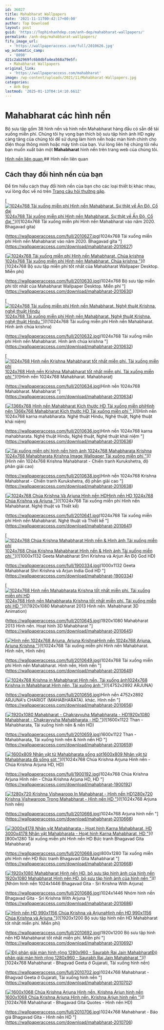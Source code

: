 ```yaml
---
id: 36027
title: Mahabharat Wallpapers
date: '2021-11-11T00:42:17+00:00'
author: Top Download
layout: post
guid: 'https://Tophinhanhdep.com/anh-dep/mahabharat-wallpapers/'
permalink: /anh-dep/mahabharat-wallpapers/
fifu_image_url:
  - 'https://wallpaperaccess.com/full/2010626.jpg'
wp_automatic_camp:
  - '8098'
d21c2ab2969fc6b8dbfa4ea568a79e5f:
  - Mahabharat Wallpapers
original_link:
  - 'https://wallpaperaccess.com/mahabharat'
image: /wp-content/uploads/2021/11/Mahabharat-Wallpapers.jpg
categories:
  - Ảnh Đẹp
lastmod: '2025-01-13T04:14:10.661Z'
---
```

# Mahabharat các hình nền

Bộ sưu tập gồm 38 hình nền và hình nền Mahabharat hàng đầu có sẵn để tải xuống miễn phí. Chúng tôi hy vọng bạn thích bộ sưu tập hình ảnh HD ngày càng tăng của chúng tôi để sử dụng làm hình nền hoặc màn hình chính cho điện thoại thông minh hoặc máy tính của bạn. Vui lòng liên hệ chúng tôi nếu bạn muốn xuất bản một **Mahabharat** hình nền trên trang web của chúng tôi.

[Hình nền liên quan ](#related) ## Hình nền liên quan

## Cách thay đổi hình nền của bạn

Để tìm hiểu cách thay đổi hình nền của bạn cho các loại thiết bị khác nhau, vui lòng đọc về nó trên [Trang câu hỏi thường gặp](https://tophinhanhdep.com/faq/).

  
[[![1024x768 Tải xuống miễn phí Hình nền Mahabharat.  Sự thật về Ấn Độ, Cổ đại](https://wallpaperaccess.com/full/2010626.jpg)1024x768 Tải xuống miễn phí Hình nền Mahabharat. Sự thật về Ấn Độ, Cổ đại "](https://wallpaperaccess.com/download/mahabharat-2010626)](![1024x768 Tải xuống miễn phí Hình nền Mahabharat vào năm 2020. Bhagavad gita)

(https://wallpaperaccess.com/full/2010627.jpg)1024x768 Tải xuống miễn phí Hình nền Mahabharat vào năm 2020. Bhagavad gita "](https://wallpaperaccess.com/download/mahabharat-2010627)

[[![1024x768 Tải xuống miễn phí Hình nền Mahabharat.  Chúa krishna](https://wallpaperaccess.com/full/2010629.jpg)1024x768 Tải xuống miễn phí Hình nền Mahabharat. Chúa krishna "](https://wallpaperaccess.com/download/mahabharat-2010629)](![1024x768 Bộ sưu tập miễn phí tốt nhất của Mahabharat Wallpaper Desktop.  Miễn phí)

(https://wallpaperaccess.com/full/2010630.jpg)1024x768 Bộ sưu tập miễn phí tốt nhất của Mahabharat Wallpaper Desktop. Miễn phí "](https://wallpaperaccess.com/download/mahabharat-2010630)

[[![1024x768 Tải xuống miễn phí Hình nền Mahabharat.  Nghệ thuật Krishna, nghệ thuật Hindu](https://wallpaperaccess.com/full/2010631.jpg)1024x768 Tải xuống miễn phí Hình nền Mahabharat. Nghệ thuật Krishna, nghệ thuật Hindu "](https://wallpaperaccess.com/download/mahabharat-2010631)](![1024x768 Tải xuống miễn phí Hình nền Mahabharat.  Hình ảnh chúa krishna)

(https://wallpaperaccess.com/full/2010632.jpg)1024x768 Tải xuống miễn phí Hình nền Mahabharat. Hình ảnh chúa krishna "](https://wallpaperaccess.com/download/mahabharat-2010632)

[[![1024x768 Hình nền Krishna Mahabharat tốt nhất miễn phí.  Tải xuống miễn phí](https://wallpaperaccess.com/full/2010633.jpg)1024x768 Hình nền Krishna Mahabharat tốt nhất miễn phí. Tải xuống miễn phí "](https://wallpaperaccess.com/download/mahabharat-2010633)](![Hình nền 1024x768 Mahabharat.  Mahabharat)

(https://wallpaperaccess.com/full/2010634.jpg)Hình nền 1024x768 Mahabharat. Mahabharat "](https://wallpaperaccess.com/download/mahabharat-2010634)

[[![1366x768 Hình nền Mahabharat Kích thước HD Tải xuống miễn phí](https://wallpaperaccess.com/full/2010635.jpg)Hình nền 1366x768 Mahabharat Kích thước HD Tải xuống miễn phí " ](https://wallpaperaccess.com/download/mahabharat-2010635)](![Hình nền 1024x768 karna mahabharata.  Nghệ thuật Hindu, Nghệ thuật, Nghệ thuật khái niệm)

(https://wallpaperaccess.com/full/2010636.jpg)Hình nền 1024x768 karna mahabharata. Nghệ thuật Hindu, Nghệ thuật, Nghệ thuật khái niệm "](https://wallpaperaccess.com/download/mahabharat-2010636)

[[![Tải xuống miễn phí hình nền hình ảnh 1024x768 Mahabharata Krishna](https://wallpaperaccess.com/full/2010637.jpg)1024x768 Mahabharata Krishna Image Wallpaper Tải xuống miễn phí "](https://wallpaperaccess.com/download/mahabharat-2010637)](![Hình nền 1024x768 Krishna Mahabharat - Chiến tranh Kurukshetra, độ phân giải cao)

(https://wallpaperaccess.com/full/2010638.jpg)Hình nền 1024x768 Krishna Mahabharat - Chiến tranh Kurukshetra, độ phân giải cao "](https://wallpaperaccess.com/download/mahabharat-2010638)

[[![1024x768 Chúa Krishna Và Arjuna Hình nền HD](https://wallpaperaccess.com/full/2010640.jpg)Hình nền HD 1024x768 Chúa Krishna và Arjuna "](https://wallpaperaccess.com/download/mahabharat-2010640)](![1024x768 Tải xuống miễn phí Hình nền Mahabharat.  Nghệ thuật và Thiết kế)

(https://wallpaperaccess.com/full/2010641.jpg)1024x768 Tải xuống miễn phí Hình nền Mahabharat. Nghệ thuật và Thiết kế "](https://wallpaperaccess.com/download/mahabharat-2010641)

[[![1024x768 Chúa Krishna Mahabharat Hình nền & Hình ảnh Tải xuống miễn phí](https://wallpaperaccess.com/full/2010642.jpg)1024x768 Chúa Krishna Mahabharat Hình nền &amp; Hình ảnh Tải xuống miễn phí "](https://wallpaperaccess.com/download/mahabharat-2010642)](![1000x1132 Geeta Mahabharat Shri Krishna và Arjun Ấn Độ God HD)

(https://wallpaperaccess.com/full/1900334.jpg)1000x1132 Geeta Mahabharat Shri Krishna và Arjun India God HD "](https://wallpaperaccess.com/download/mahabharat-1900334)

[[![1024x768 Hình nền Mahabharata Krishna tốt nhất miễn phí.  Tải xuống miễn phí HD](https://wallpaperaccess.com/full/2010644.jpg)1024x768 Hình nền Mahabharata Krishna tốt nhất miễn phí. Tải xuống miễn phí HD "](https://wallpaperaccess.com/download/mahabharat-2010644)](![1920x1080 Mahabharat 2013 Hình nền.  Mahabharat 3D Animation)

(https://wallpaperaccess.com/full/2010645.jpg)1920x1080 Mahabharat 2013 Hình nền. Hoạt hình 3D Mahabharat "](https://wallpaperaccess.com/download/mahabharat-2010645)

[[![Hình nền 1024x768 Arjuna.  Arjuna Krishna](https://wallpaperaccess.com/full/2010646.png)Hình nền 1024x768 Arjuna. Arjuna Krishna "](https://wallpaperaccess.com/download/mahabharat-2010646)](![1024x768 Tải xuống miễn phí Hình nền Mahabharat.  Hình nền, Hình nền)

(https://wallpaperaccess.com/full/2010649.jpg)1024x768 Tải xuống miễn phí Hình nền Mahabharat. Hình nền, Hình nền "](https://wallpaperaccess.com/download/mahabharat-2010649)

[[![1024x768 Krishna in Mahabharat Hình nền, Tải xuống ảnh](https://wallpaperaccess.com/full/2010650.jpg)1024x768 Krishna in Mahabharat Hình nền, Tải xuống ảnh "](https://wallpaperaccess.com/download/mahabharat-2010650)](![4752x2892 ARJUNA)

(https://wallpaperaccess.com/full/2010656.jpg)Hình nền 4752x2892 ARJUNA's CHARIOT (MAHABHARATA). khác. Hình nền "](https://wallpaperaccess.com/download/mahabharat-2010656)

[[![1920x1080 Mahabharat - Chakravyuha Mahabharata - HD](https://wallpaperaccess.com/full/2010657.jpg)1920x1080 Mahabharat - Chakravyuha Mahabharata - HD "](https://wallpaperaccess.com/download/mahabharat-2010657)](![1600x1122 Than - Mahabharata, Tải xuống hình nền & nền HD)

(https://wallpaperaccess.com/full/2010659.jpg)1600x1122 Than - Mahabharata, Tải xuống hình nền &amp; hình nền HD "](https://wallpaperaccess.com/download/mahabharat-2010659)

[[![1600x809 Nhân vật từ Mahabharata sống sót](https://wallpaperaccess.com/full/2010660.jpg)1600x809 Nhân vật từ Mahabharata đã sống sót "](https://wallpaperaccess.com/download/mahabharat-2010660)](![1024x768 Chúa Krishna Arjuna Hình nền - Chúa Krishna Arjuna HD, HD)

(https://wallpaperaccess.com/full/1900192.jpg)1024x768 Chúa Krishna Arjuna Hình nền - Chúa Krishna Arjuna HD, HD "](https://wallpaperaccess.com/download/mahabharat-1900192)

[[![1280x720 Krishna Vishwaroop In Mahabharat - Hình nền HD](https://wallpaperaccess.com/full/2010665.jpg)1280x720 Krishna Vishwaroop Trong Mahabharat - Hình nền HD "](https://wallpaperaccess.com/download/mahabharat-2010665)](![1024x768 Arjuna hình nền)

(https://wallpaperaccess.com/full/2010666.jpg)1024x768 Arjuna hình nền "](https://wallpaperaccess.com/download/mahabharat-2010666)

[[![3000x4178 Nhân vật Mahabharata - Hoạt hình Karna Mahabharat, HD](https://wallpaperaccess.com/full/2010667.jpg)3000x4178 Nhân vật Mahabharata - Hoạt hình Karna Mahabharat, HD "](https://wallpaperaccess.com/download/mahabharat-2010667)](![800x1280 Tải xuống miễn phí Hình nền HD Bức tranh Bhagavad Gita Mahabharat)

(https://wallpaperaccess.com/full/2010668.jpg)800x1280 Tải xuống miễn phí Hình nền HD Bức tranh Bhagavad Gita Mahabharat "](https://wallpaperaccess.com/download/mahabharat-2010668)

[[![1920x1080 Mahabharat Hình nền HD, bộ sưu tập hình ảnh của hình nền](https://wallpaperaccess.com/full/2010669.jpg)1920x1080 Mahabharat Hình nền HD, bộ sưu tập hình ảnh của hình nền "](https://wallpaperaccess.com/download/mahabharat-2010669)](![Nhóm hình nền 1024x1446 Bhagavad Gita - Sri Krishna With Arjuna)

(https://wallpaperaccess.com/full/2010686.jpg)1024x1446 Nhóm hình nền Bhagavad Gita - Sri Krishna With Arjuna "](https://wallpaperaccess.com/download/mahabharat-2010686)

[[![Hình nền HD 990x1156 Chúa Krishna và Arjuna](https://wallpaperaccess.com/full/2010691.jpg)Hình nền HD 990x1156 Chúa Krishna và Arjuna "](https://wallpaperaccess.com/download/mahabharat-2010691)](![1920x1200 Bộ sưu tập hình nền HD Mahabharat tốt nhất miễn phí.  Miễn phí)

(https://wallpaperaccess.com/full/2010692.jpg)1920x1200 Bộ sưu tập hình nền HD Mahabharat tốt nhất miễn phí. Miễn phí "](https://wallpaperaccess.com/download/mahabharat-2010692)

[[![Độ phân giải màn hình rộng 1280x960 - Saurabh Raj Jain Mahabharat](https://wallpaperaccess.com/full/2010698.jpg)Độ phân giải màn hình rộng 1280x960 - Saurabh Raj Jain Mahabharat "](https://wallpaperaccess.com/download/mahabharat-2010698)](![1024x768 Mahabharat - Bhagvad Geeta ở Gujarati, Tải xuống hình nền)

(https://wallpaperaccess.com/full/2010702.jpg)1024x768 Mahabharat - Bhagvad Geeta ở Gujarati, Tải xuống hình nền "](https://wallpaperaccess.com/download/mahabharat-2010702)

[[![1600x1068 Chúa Krishna Arjuna Hình nền.  Krishna Arjun hình nền](https://wallpaperaccess.com/full/1900240.jpg)1600x1068 Chúa Krishna Arjuna Hình nền. Krishna Arjun hình nền "](https://wallpaperaccess.com/download/mahabharat-1900240)](![1024x768 Mahabharat - Bhagavad Gita Quotes - Hình nền HD)

(https://wallpaperaccess.com/full/2010706.jpg)1024x768 Mahabharat - Báo giá Bhagavad Gita - Hình nền HD "](https://wallpaperaccess.com/download/mahabharat-2010706)
